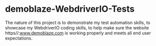 # demoblaze-WebdriverIO-Tests
The nature of this project is to demonstrate my test automation skills, 
to showcase my WebdriverIO coding skills,
to help make sure the website https//:www.demoblaze.com is working properly and meets all end user expectations.

